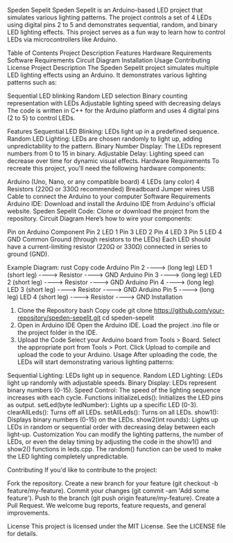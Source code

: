 Speden Sepelit
Speden Sepelit is an Arduino-based LED project that simulates various lighting patterns. The project controls a set of 4 LEDs using digital pins 2 to 5 and demonstrates sequential, random, and binary LED lighting effects. This project serves as a fun way to learn how to control LEDs via microcontrollers like Arduino.

Table of Contents
Project Description
Features
Hardware Requirements
Software Requirements
Circuit Diagram
Installation
Usage
Contributing
License
Project Description
The Speden Sepelit project simulates multiple LED lighting effects using an Arduino. It demonstrates various lighting patterns such as:

Sequential LED blinking
Random LED selection
Binary counting representation with LEDs
Adjustable lighting speed with decreasing delays
The code is written in C++ for the Arduino platform and uses 4 digital pins (2 to 5) to control LEDs.

Features
Sequential LED Blinking: LEDs light up in a predefined sequence.
Random LED Lighting: LEDs are chosen randomly to light up, adding unpredictability to the pattern.
Binary Number Display: The LEDs represent numbers from 0 to 15 in binary.
Adjustable Delay: Lighting speed can decrease over time for dynamic visual effects.
Hardware Requirements
To recreate this project, you'll need the following hardware components:

Arduino (Uno, Nano, or any compatible board)
4 LEDs (any color)
4 Resistors (220Ω or 330Ω recommended)
Breadboard
Jumper wires
USB Cable to connect the Arduino to your computer
Software Requirements
Arduino IDE: Download and install the Arduino IDE from Arduino's official website.
Speden Sepelit Code: Clone or download the project from the repository.
Circuit Diagram
Here’s how to wire your components:

Pin on Arduino	Component
Pin 2	LED 1
Pin 3	LED 2
Pin 4	LED 3
Pin 5	LED 4
GND	Common Ground (through resistors to the LEDs)
Each LED should have a current-limiting resistor (220Ω or 330Ω) connected in series to ground (GND).

Example Diagram:
rust
Copy code
Arduino Pin 2 ----> (long leg) LED 1 (short leg) ----> Resistor ----> GND
Arduino Pin 3 ----> (long leg) LED 2 (short leg) ----> Resistor ----> GND
Arduino Pin 4 ----> (long leg) LED 3 (short leg) ----> Resistor ----> GND
Arduino Pin 5 ----> (long leg) LED 4 (short leg) ----> Resistor ----> GND
Installation
1. Clone the Repository
bash
Copy code
git clone https://github.com/your-repository/speden-sepelit.git
cd speden-sepelit
2. Open in Arduino IDE
Open the Arduino IDE.
Load the project .ino file or the project folder in the IDE.
3. Upload the Code
Select your Arduino board from Tools > Board.
Select the appropriate port from Tools > Port.
Click Upload to compile and upload the code to your Arduino.
Usage
After uploading the code, the LEDs will start demonstrating various lighting patterns:

Sequential Lighting: LEDs light up in sequence.
Random LED Lighting: LEDs light up randomly with adjustable speeds.
Binary Display: LEDs represent binary numbers (0-15).
Speed Control: The speed of the lighting sequence increases with each cycle.
Functions
initializeLeds(): Initializes the LED pins as output.
setLed(byte ledNumber): Lights up a specific LED (0-3).
clearAllLeds(): Turns off all LEDs.
setAllLeds(): Turns on all LEDs.
show1(): Displays binary numbers (0-15) on the LEDs.
show2(int rounds): Lights up LEDs in random or sequential order with decreasing delay between each light-up.
Customization
You can modify the lighting patterns, the number of LEDs, or even the delay timing by adjusting the code in the show1() and show2() functions in leds.cpp. The random() function can be used to make the LED lighting completely unpredictable.

Contributing
If you'd like to contribute to the project:

Fork the repository.
Create a new branch for your feature (git checkout -b feature/my-feature).
Commit your changes (git commit -am 'Add some feature').
Push to the branch (git push origin feature/my-feature).
Create a Pull Request.
We welcome bug reports, feature requests, and general improvements.

License
This project is licensed under the MIT License. See the LICENSE file for details.


